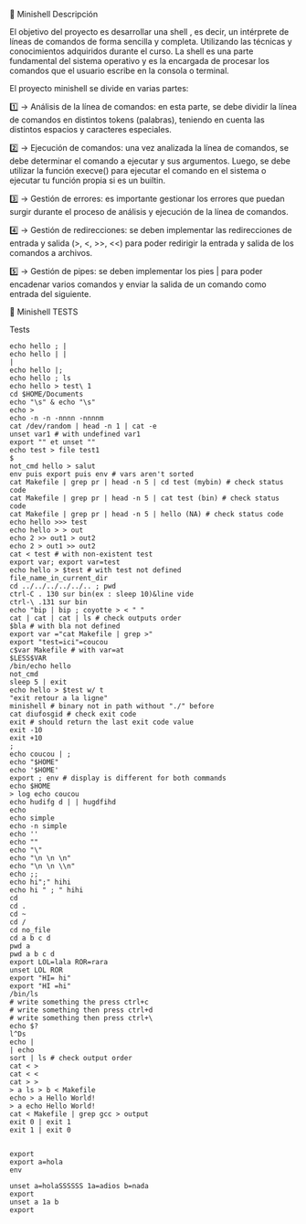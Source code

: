 🐚 Minishell
Descripción

El objetivo del proyecto es desarrollar una shell , es decir, un intérprete de líneas de comandos de forma sencilla y completa. Utilizando las técnicas y conocimientos adquiridos durante el curso. La shell es una parte fundamental del sistema operativo y es la encargada de procesar los comandos que el usuario escribe en la consola o terminal.

El proyecto minishell se divide en varias partes:

1️⃣ → Análisis de la línea de comandos: en esta parte, se debe dividir la línea de comandos en distintos tokens (palabras), teniendo en cuenta las distintos espacios y caracteres especiales.

2️⃣ → Ejecución de comandos: una vez analizada la línea de comandos, se debe determinar el comando a ejecutar y sus argumentos. Luego, se debe utilizar la función execve() para ejecutar el comando en el sistema o ejecutar tu función propia si es un builtin.

3️⃣ → Gestión de errores: es importante gestionar los errores que puedan surgir durante el proceso de análisis y ejecución de la línea de comandos.

4️⃣ → Gestión de redirecciones: se deben implementar las redirecciones de entrada y salida (>, <, >>, <<) para poder redirigir la entrada y salida de los comandos a archivos.

5️⃣ → Gestión de pipes: se deben implementar los pies | para poder encadenar varios comandos y enviar la salida de un comando como entrada del siguiente.


🐚 Minishell TESTS

Tests

    echo hello ; |
    echo hello | |
    |
    echo hello |;
    echo hello ; ls
    echo hello > test\ 1
    cd $HOME/Documents
    echo "\s" & echo "\s"
    echo >
    echo -n -n -nnnn -nnnnm
    cat /dev/random | head -n 1 | cat -e
    unset var1 # with undefined var1
    export "" et unset ""
    echo test > file test1
    $
    not_cmd hello > salut
    env puis export puis env # vars aren't sorted
    cat Makefile | grep pr | head -n 5 | cd test (mybin) # check status code
    cat Makefile | grep pr | head -n 5 | cat test (bin) # check status code
    cat Makefile | grep pr | head -n 5 | hello (NA) # check status code
    echo hello >>> test
    echo hello > > out
    echo 2 >> out1 > out2
    echo 2 > out1 >> out2
    cat < test # with non-existent test
    export var; export var=test
    echo hello > $test # with test not defined
    file_name_in_current_dir
    cd ../../../../../.. ; pwd
    ctrl-C . 130 sur bin(ex : sleep 10)&line vide
    ctrl-\ .131 sur bin
    echo "bip | bip ; coyotte > < " "
    cat | cat | cat | ls # check outputs order
    $bla # with bla not defined
    export var ="cat Makefile | grep >"
    export "test=ici"=coucou
    c$var Makefile # with var=at
    $LESS$VAR
    /bin/echo hello
    not_cmd
    sleep 5 | exit
    echo hello > $test w/ t
    "exit retour a la ligne"
    minishell # binary not in path without "./" before
    cat diufosgid # check exit code
    exit # should return the last exit code value
    exit -10
    exit +10
    ;
    echo coucou | ;
    echo "$HOME"
    echo '$HOME'
    export ; env # display is different for both commands
    echo $HOME
    > log echo coucou
    echo hudifg d | | hugdfihd
    echo
    echo simple
    echo -n simple
    echo ''
    echo ""
    echo "\"
    echo "\n \n \n"
    echo "\n \n \\n"
    echo ;;
    echo hi";" hihi
    echo hi " ; " hihi
    cd
    cd .
    cd ~
    cd /
    cd no_file
    cd a b c d
    pwd a
    pwd a b c d
    export LOL=lala ROR=rara
    unset LOL ROR
    export "HI= hi"
    export "HI =hi"
    /bin/ls
    # write something the press ctrl+c
    # write something then press ctrl+d
    # write something then press ctrl+\
    echo $?
    l^Ds
    echo |
    | echo
    sort | ls # check output order
    cat < >
    cat < <
    cat > >
    > a ls > b < Makefile
    echo > a Hello World!
    > a echo Hello World!
    cat < Makefile | grep gcc > output
    exit 0 | exit 1
    exit 1 | exit 0


    export
    export a=hola
    env

    unset a=holaSSSSSS 1a=adios b=nada
    export
    unset a 1a b
    export
    

